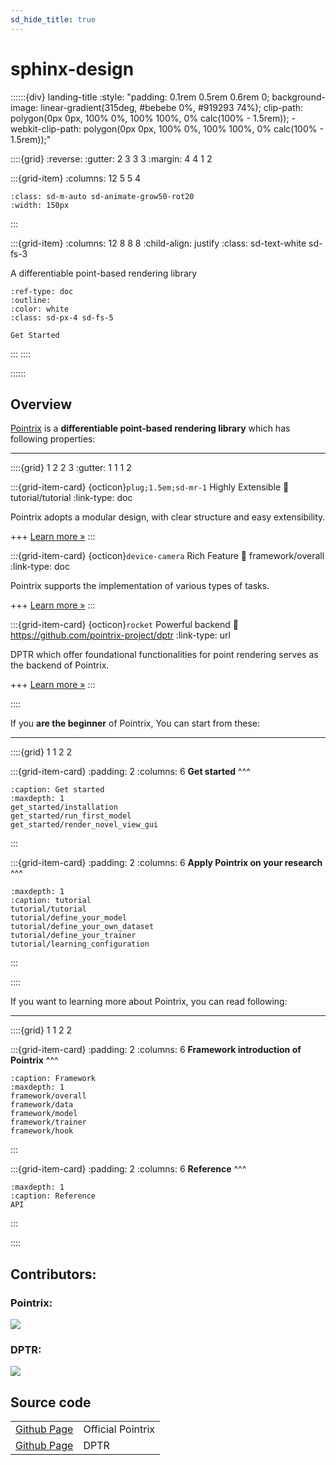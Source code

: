 ```yaml
---
sd_hide_title: true
---
```


# sphinx-design

::::::{div} landing-title
:style: "padding: 0.1rem 0.5rem 0.6rem 0; background-image: linear-gradient(315deg, #bebebe 0%, #919293 74%); clip-path: polygon(0px 0px, 100% 0%, 100% 100%, 0% calc(100% - 1.5rem)); -webkit-clip-path: polygon(0px 0px, 100% 0%, 100% 100%, 0% calc(100% - 1.5rem));"

::::{grid}
:reverse:
:gutter: 2 3 3 3
:margin: 4 4 1 2

:::{grid-item}
:columns: 12 5 5 4

```{image} images/pointrix_portrait_all_white.png
:class: sd-m-auto sd-animate-grow50-rot20
:width: 150px
```
:::

:::{grid-item}
:columns: 12 8 8 8
:child-align: justify
:class: sd-text-white sd-fs-3

A differentiable point-based rendering library

```{button-ref} get_started/installation
:ref-type: doc
:outline:
:color: white
:class: sd-px-4 sd-fs-5

Get Started
```

:::
::::

::::::

## Overview

[Pointrix](https://github.com/pointrix-project/pointrix) is a **differentiable point-based rendering library** which has following properties:

---

::::{grid} 1 2 2 3
:gutter: 1 1 1 2

:::{grid-item-card} {octicon}`plug;1.5em;sd-mr-1` Highly Extensible
:link: tutorial/tutorial
:link-type: doc

Pointrix adopts a modular design, with clear structure and easy extensibility. 

+++
[Learn more »](tutorial/tutorial)
:::

:::{grid-item-card} {octicon}`device-camera` Rich Feature
:link: framework/overall
:link-type: doc

Pointrix supports the implementation of various types of tasks.

+++
[Learn more »](framework/overall)
:::

:::{grid-item-card} {octicon}`rocket` Powerful backend
:link: https://github.com/pointrix-project/dptr
:link-type: url

DPTR which offer foundational functionalities for point rendering serves as the backend of Pointrix.

+++
[Learn more »](https://github.com/pointrix-project/dptr)
:::

::::

If you **are the beginner** of Pointrix, You can start from these:

---


::::{grid} 1 1 2 2


:::{grid-item-card}
:padding: 2
:columns: 6
**Get started**
^^^

```{toctree}
:caption: Get started
:maxdepth: 1
get_started/installation
get_started/run_first_model
get_started/render_novel_view_gui
```
:::

:::{grid-item-card}
:padding: 2
:columns: 6
**Apply Pointrix on your research**
^^^

```{toctree}
:maxdepth: 1
:caption: tutorial
tutorial/tutorial
tutorial/define_your_model
tutorial/define_your_own_dataset
tutorial/define_your_trainer
tutorial/learning_configuration
```
:::

::::


If you want to learning more about Pointrix, you can read following:

---

::::{grid} 1 1 2 2


:::{grid-item-card}
:padding: 2
:columns: 6
**Framework introduction of Pointrix**
^^^

```{toctree}
:caption: Framework
:maxdepth: 1
framework/overall
framework/data
framework/model
framework/trainer
framework/hook
```
:::

:::{grid-item-card}
:padding: 2
:columns: 6
**Reference**
^^^

```{toctree}
:maxdepth: 1
:caption: Reference
API
```
:::

::::

## Contributors:
### Pointrix:
<a href="https://github.com/pointrix-project/pointrix/graphs/contributors">
  <img src="https://contrib.rocks/image?repo=pointrix-project/pointrix" />
</a>


### DPTR:
<a href="https://github.com/pointrix-project/dptr/graphs/contributors">
  <img src="https://contrib.rocks/image?repo=pointrix-project/dptr" />
</a>

## Source code

|                                                            |                        |
| ---------------------------------------------------------- | ---------------------- |
| [Github Page](https://github.com/pointrix-project/pointrix)     | Official Pointrix      |
| [Github Page](https://github.com/pointrix-project/dptr)         | DPTR                   |
